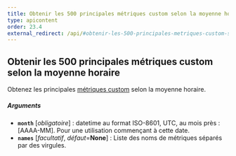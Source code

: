 ```yaml
---
title: Obtenir les 500 principales métriques custom selon la moyenne horaire
type: apicontent
order: 23.4
external_redirect: /api/#obtenir-les-500-principales-metriques-custom-selon-la-moyenne-horaire
---
```


## Obtenir les 500 principales métriques custom selon la moyenne horaire

Obtenez les principales [métriques custom][1] selon la moyenne horaire.

##### Arguments
* **`month`** [*obligatoire*] :
    datetime au format ISO-8601, UTC, au mois près : [AAAA-MM]. Pour une utilisation commençant à cette date.
* **`names`** [*facultatif*, *défaut*=**None**] :
    Liste des noms de métriques séparés par des virgules.

[1]: /fr/developers/metrics/custom_metrics
